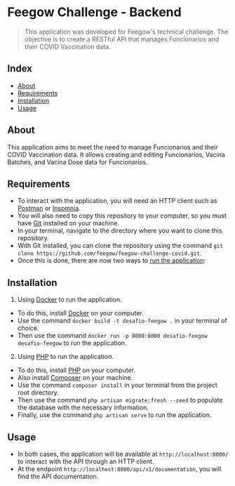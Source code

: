 # Feegow Challenge - Backend

> This application was developed for Feegow's technical challenge. The objective is to create a RESTful API that manages Funcionarios and their COVID Vaccination data.

## Index

- [About](#about)
- [Requirements](#requirements)
- [Installation](#installation)
- [Usage](#usage)

## About

This application aims to meet the need to manage Funcionarios and their COVID Vaccination data. It allows creating and editing Funcionarios, Vacina Batches, and Vacina Dose data for Funcionarios.

## Requirements

- To interact with the application, you will need an HTTP client such as [Postman](https://www.postman.com/) or [Insomnia](https://insomnia.rest/).
- You will also need to copy this repository to your computer, so you must have [Git](https://git-scm.com/downloads) installed on your machine.
- In your terminal, navigate to the directory where you want to clone this repository.
- With Git installed, you can clone the repository using the command `git clone https://github.com/feegow/feegow-challenge-covid.git`.
- Once this is done, there are now two ways to [run the application](#installation):

## Installation

1. Using [Docker](https://docs.docker.com/get-started/) to run the application.
- To do this, install [Docker](https://docs.docker.com/desktop/) on your computer.
- Use the command `docker build -t desafio-feegow .` in your terminal of choice.
- Then use the command `docker run -p 8000:8000 desafio-feegow desafio-feegow` to run the application.

2. Using [PHP](https://www.php.net/docs.php) to run the application.
- To do this, install [PHP](https://www.php.net/downloads) on your computer.
- Also install [Composer](https://getcomposer.org/download/) on your machine.
- Use the command `composer install` in your terminal from the project root directory.
- Then use the command `php artisan migrate:fresh --seed` to populate the database with the necessary information.
- Finally, use the command `php artisan serve` to run the application.

## Usage

- In both cases, the application will be available at `http://localhost:8000/` to interact with the API through an HTTP client.
- At the endpoint `http://localhost:8000/api/v1/documentation`, you will find the API documentation.
